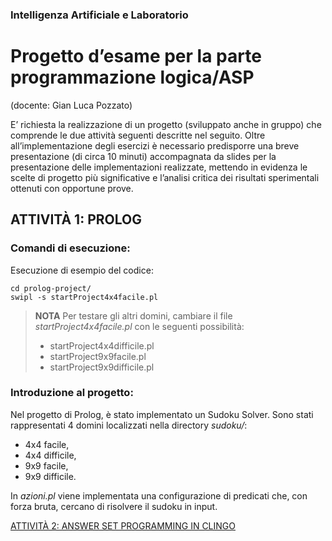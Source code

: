 ### Intelligenza Artificiale e Laboratorio
# Progetto d’esame per la parte programmazione logica/ASP
(docente: Gian Luca Pozzato)

E’ richiesta la realizzazione di un progetto (sviluppato anche in gruppo) che comprende le due attività seguenti descritte nel seguito. Oltre all’implementazione degli esercizi è necessario predisporre una breve presentazione (di circa 10 minuti) accompagnata da slides per la presentazione delle implementazioni realizzate, mettendo in evidenza le scelte di progetto più significative e l’analisi critica dei risultati sperimentali ottenuti con opportune prove. 

## ATTIVITÀ 1: PROLOG
### Comandi di esecuzione:
Esecuzione di esempio del codice:
```
cd prolog-project/
swipl -s startProject4x4facile.pl 
```
>__NOTA__ Per testare gli altri domini, cambiare il file *startProject4x4facile.pl* con le seguenti possibilità:
>- startProject4x4difficile.pl
>- startProject9x9facile.pl
>- startProject9x9difficile.pl

### Introduzione al progetto:
Nel progetto di Prolog, è stato implementato un Sudoku Solver. Sono stati rappresentati 4 domini localizzati nella directory *sudoku/*:
- 4x4 facile,
- 4x4 difficile,
- 9x9 facile,
- 9x9 difficile.

In *azioni.pl* viene implementata una configurazione di predicati che, con forza bruta, cercano di risolvere il sudoku in input.

[ATTIVITÀ 2: ANSWER SET PROGRAMMING IN CLINGO](./asp-project/README.md)
